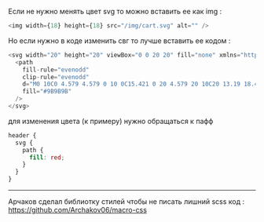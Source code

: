 Если не нужно менять цвет svg то можно вставить ее как img :

```javascript
<img width={18} height={18} src="/img/cart.svg" alt="" />
```

Но если нужно в коде изменить свг то лучше вставить ее кодом :

```javascript
<svg width="20" height="20" viewBox="0 0 20 20" fill="none" xmlns="http://www.w3.org/2000/svg">
  <path
    fill-rule="evenodd"
    clip-rule="evenodd"
    d="M0 10C0 4.579 4.579 0 10 0C15.421 0 20 4.579 20 10C20 13.19 18.408 16.078 16 17.924V18H15.898C14.23 19.245 12.187 20 10 20C7.813 20 5.77 19.245 4.102 18H4V17.924C1.592 16.078 0 13.189 0 10ZM7.12347 15.236C6.59154 15.6639 6.22136 16.2604 6.074 16.927C7.242 17.604 8.584 18 10 18C11.416 18 12.758 17.604 13.926 16.927C13.7785 16.2605 13.4082 15.6641 12.8764 15.2362C12.3445 14.8083 11.6827 14.5744 11 14.573H9C8.3173 14.5742 7.6554 14.808 7.12347 15.236ZM13.7677 13.4117C14.5877 13.9574 15.2286 14.7329 15.61 15.641C17.077 14.182 18 12.176 18 10C18 5.663 14.337 2 10 2C5.663 2 2 5.663 2 10C2 12.176 2.923 14.182 4.39 15.641C4.77144 14.7329 5.41227 13.9574 6.23227 13.4117C7.05227 12.866 8.01501 12.5742 9 12.573H11C11.985 12.5742 12.9477 12.866 13.7677 13.4117ZM6 8C6 5.72 7.72 4 10 4C12.28 4 14 5.72 14 8C14 10.28 12.28 12 10 12C7.72 12 6 10.28 6 8ZM8 8C8 9.178 8.822 10 10 10C11.178 10 12 9.178 12 8C12 6.822 11.178 6 10 6C8.822 6 8 6.822 8 8Z"
    fill="#9B9B9B"
  />
</svg>
```

для изменения цвета (к примеру) нужно обращаться к пафф

```scss
header {
  svg {
    path {
      fill: red;
    }
  }
}
```

---

Aрчаков сделал библиотку стилей чтобы не писать лишний scss код :
https://github.com/Archakov06/macro-css
